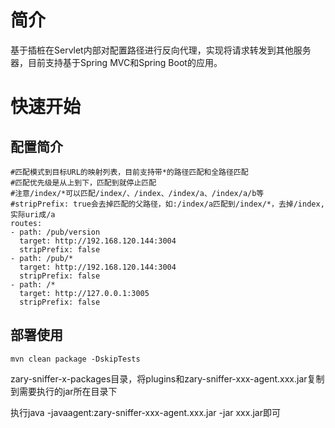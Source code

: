 # 简介

基于插桩在Servlet内部对配置路径进行反向代理，实现将请求转发到其他服务器，目前支持基于Spring MVC和Spring Boot的应用。

# 快速开始

## 配置简介
```shell
#匹配模式到目标URL的映射列表，目前支持带*的路径匹配和全路径匹配
#匹配优先级是从上到下，匹配到就停止匹配
#注意/index/*可以匹配/index/、/index、/index/a、/index/a/b等
#stripPrefix: true会去掉匹配的父路径，如:/index/a匹配到/index/*，去掉/index,实际uri成/a
routes:
- path: /pub/version
  target: http://192.168.120.144:3004
  stripPrefix: false
- path: /pub/*
  target: http://192.168.120.144:3004
  stripPrefix: false
- path: /*
  target: http://127.0.0.1:3005
  stripPrefix: false
```



## 部署使用
```shell
mvn clean package -DskipTests
```
zary-sniffer-x-packages目录，将plugins和zary-sniffer-xxx-agent.xxx.jar复制到需要执行的jar所在目录下

执行java -javaagent:zary-sniffer-xxx-agent.xxx.jar -jar xxx.jar即可